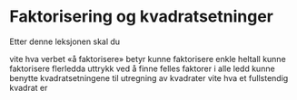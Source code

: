 # Faktorisering og kvadratsetninger

Etter denne leksjonen skal du

vite hva verbet «å faktorisere» betyr
kunne faktorisere enkle heltall
kunne faktorisere flerledda uttrykk ved å finne felles faktorer i alle ledd
kunne benytte kvadratsetningene til utregning av kvadrater
vite hva et fullstendig kvadrat er